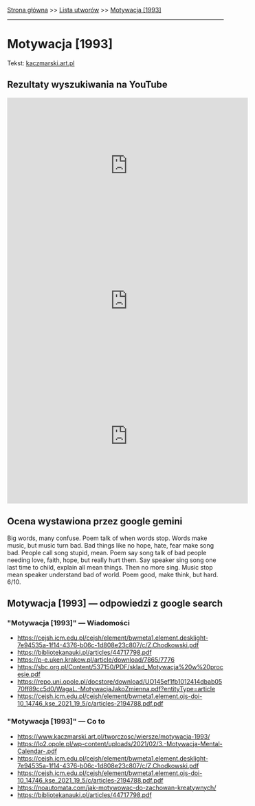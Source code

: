 [Strona główna](../index.md) >> [Lista utworów](../list.md) >> [Motywacja [1993]](290.md)

---

# Motywacja [1993]

Tekst: [kaczmarski.art.pl](https://www.kaczmarski.art.pl/tworczosc/wiersze/motywacja-1993/)

## Rezultaty wyszukiwania na YouTube

<iframe width="560" height="315" src="https://www.youtube.com/embed/9rCrwo85fUs?si=IdontcarewhotheIRSsendsImnotpayingtaxes" title="YouTube video player" frameborder="0" allow="accelerometer; autoplay; clipboard-write; encrypted-media; gyroscope; picture-in-picture; web-share" referrerpolicy="strict-origin-when-cross-origin" allowfullscreen></iframe>

<iframe width="560" height="315" src="https://www.youtube.com/embed/eHwWV83JiqY?si=IdontcarewhotheIRSsendsImnotpayingtaxes" title="YouTube video player" frameborder="0" allow="accelerometer; autoplay; clipboard-write; encrypted-media; gyroscope; picture-in-picture; web-share" referrerpolicy="strict-origin-when-cross-origin" allowfullscreen></iframe>

<iframe width="560" height="315" src="https://www.youtube.com/embed/_bIcLnqxeKY?si=IdontcarewhotheIRSsendsImnotpayingtaxes" title="YouTube video player" frameborder="0" allow="accelerometer; autoplay; clipboard-write; encrypted-media; gyroscope; picture-in-picture; web-share" referrerpolicy="strict-origin-when-cross-origin" allowfullscreen></iframe>

## Ocena wystawiona przez google gemini

Big words, many confuse. Poem talk of when words stop. Words make music, but music turn bad. Bad things like no hope, hate, fear make song bad. People call song stupid, mean. Poem say song talk of bad people needing love, faith, hope, but really hurt them. Say speaker sing song one last time to child, explain all mean things. Then no more sing. Music stop mean speaker understand bad of world. Poem good, make think, but hard. 6/10.


## Motywacja [1993] — odpowiedzi z google search

### "Motywacja [1993]" — Wiadomości

- <https://cejsh.icm.edu.pl/cejsh/element/bwmeta1.element.desklight-7e94535a-1f14-4376-b06c-1d808e23c807/c/Z.Chodkowski.pdf>
- <https://bibliotekanauki.pl/articles/44717798.pdf>
- <https://p-e.uken.krakow.pl/article/download/7865/7776>
- <https://sbc.org.pl/Content/537150/PDF/sklad_Motywacja%20w%20procesie.pdf>
- <https://repo.uni.opole.pl/docstore/download/UO145ef1fb1012414dbab0570ff89cc5d0/WagaL.-MotywacjaJakoZmienna.pdf?entityType=article>
- <https://cejsh.icm.edu.pl/cejsh/element/bwmeta1.element.ojs-doi-10_14746_kse_2021_19_5/c/articles-2194788.pdf.pdf>

### "Motywacja [1993]" — Co to

- <https://www.kaczmarski.art.pl/tworczosc/wiersze/motywacja-1993/>
- <https://lo2.opole.pl/wp-content/uploads/2021/02/3.-Motywacja-Mental-Calendar-.pdf>
- <https://cejsh.icm.edu.pl/cejsh/element/bwmeta1.element.desklight-7e94535a-1f14-4376-b06c-1d808e23c807/c/Z.Chodkowski.pdf>
- <https://cejsh.icm.edu.pl/cejsh/element/bwmeta1.element.ojs-doi-10_14746_kse_2021_19_5/c/articles-2194788.pdf.pdf>
- <https://noautomata.com/jak-motywowac-do-zachowan-kreatywnych/>
- <https://bibliotekanauki.pl/articles/44717798.pdf>

